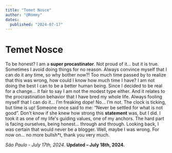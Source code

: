 ```yaml
---
title: "Temet Nosce"
author: "@Rommy"
dates:
  published: "2024-07-17"
---
```


# Temet Nosce

To be honest? I am a **super procastinator**.
Not proud of it... but it is true.
Sometimes I avoid doing things for no reason.
Always convince myself that I can do it any time, so why bother now?!
Too much time passed by to realize that this was wrong, how could I know how much time I have?
I am not doing the best I can to be a better human being.
Since I decided to be real for a change... it fair to say I am not the modest type either.
And it relates to the procrastination behavior that I have bred my whole life.
Always fooling myself that I can do it... I’m freaking dope! No... I’m not.
The clock is ticking, but time is up!
Someone once said to me: “Never be settled for what is not good”.
Don’t know if she knew how strong this **statement** was, but I did.
I took it as one of my life's guiding values, one of my anchors.
The hard part is facing ourselves, being honest... through and through.
Looking back, I was certain that would never be a blogger.
Well, maybe I was wrong.
For now on... no more bullsh*t, thank you very much.

_São Paulo - July 17th, 2024_.
**Updated – July 18th, 2024.**
